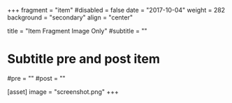 +++
fragment = "item"
#disabled = false
date = "2017-10-04"
weight = 282
background = "secondary"
align = "center"

title = "Item Fragment Image Only"
#subtitle = ""

# Subtitle pre and post item
#pre = ""
#post = ""

[asset]
  image = "screenshot.png"
+++
